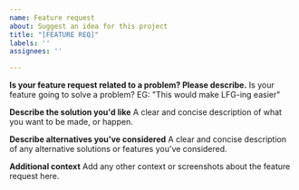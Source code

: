 ```yaml
---
name: Feature request
about: Suggest an idea for this project
title: "[FEATURE REQ]"
labels: ''
assignees: ''

---
```


**Is your feature request related to a problem? Please describe.**
Is your feature going to solve a problem? EG: "This would make LFG-ing easier"

**Describe the solution you'd like**
A clear and concise description of what you want to be made, or happen.

**Describe alternatives you've considered**
A clear and concise description of any alternative solutions or features you've considered.

**Additional context**
Add any other context or screenshots about the feature request here.
